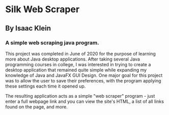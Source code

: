# Silk Web Scraper
## By Isaac Klein
### A simple web scraping java program.

This project was completed in June of 2020 for the purpose of learning more about Java desktop applications. After taking several Java programming courses in college, I was interested in trying to create a desktop application that remained quite simple while expanding my knowledge of Java and JavaFX GUI Design. One major goal for this project was to allow the user to save their preferences, with the program applying these settings each time it opened up.

The resulting application acts as a simple "web scraper" program - just enter a full webpage link and you can view the site's HTML, a list of all links found on the page, and more.
